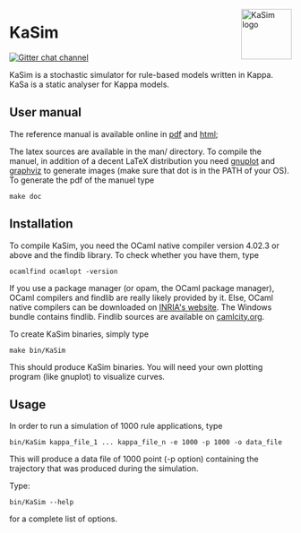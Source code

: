 <img
src="https://rawgithub.com/Kappa-Dev/KaSim/master/man/img/KaSim-Logo.svg"
alt="KaSim logo" title="Stochastic Kappa Simulator" align="right" height="90"/>
# KaSim
[![Gitter chat channel](https://badges.gitter.im/Join%20Chat.svg)](https://gitter.im/Kappa-Dev?utm_source=badge&utm_medium=badge&utm_campaign=pr-badge)


KaSim is a stochastic simulator for rule-based models written in Kappa. KaSa is a static analyser for Kappa models.

## User manual

The reference manual is available online in [pdf](https://github.com/Kappa-Dev/KaSim/releases) and [html](http://kappa-dev.github.io/docs/KaSim-manual-master/KaSim_manual.htm);

The latex sources are available in the man/ directory. To compile the manuel, in addition of a decent LaTeX distribution you need [gnuplot](http://www.gnuplot.info/) and [graphviz](http://www.graphviz.org/) to generate images (make sure that dot is in the PATH of your OS). To generate the pdf of the manuel type

`make doc`

## Installation

To compile KaSim, you need the OCaml native compiler version 4.02.3 or
above and the findib library. To check whether you have them, type

`ocamlfind ocamlopt -version`

If you use a package manager (or opam, the OCaml package manager), OCaml
compilers and findlib are really likely provided by it. Else, OCaml native
compilers can be downloaded on [INRIA's website](http://caml.inria.fr/). The
Windows bundle contains findlib. Findlib sources are available on
[camlcity.org](http://projects.camlcity.org/projects/findlib.html).

To create KaSim binaries, simply type

`make bin/KaSim`

This should produce KaSim binaries. You will need your own plotting program
(like gnuplot) to visualize curves.

## Usage

In order to run a simulation of 1000 rule applications, type

`bin/KaSim kappa_file_1 ... kappa_file_n -e 1000 -p 1000 -o data_file`

This will produce a data file of 1000 point (-p option) containing the
trajectory that was produced during the simulation.

Type:

`bin/KaSim --help`

for a complete list of options.
